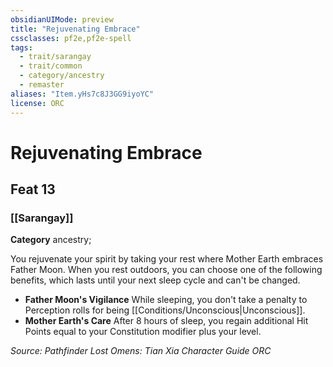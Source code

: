 ```yaml
---
obsidianUIMode: preview
title: "Rejuvenating Embrace"
cssclasses: pf2e,pf2e-spell
tags:
  - trait/sarangay
  - trait/common
  - category/ancestry
  - remaster
aliases: "Item.yHs7c8J3GG9iyoYC"
license: ORC
---
```

# Rejuvenating Embrace
## Feat 13
### [[Sarangay]]

**Category** ancestry; 




You rejuvenate your spirit by taking your rest where Mother Earth embraces Father Moon. When you rest outdoors, you can choose one of the following benefits, which lasts until your next sleep cycle and can't be changed.

*   **Father Moon's Vigilance** While sleeping, you don't take a penalty to Perception rolls for being [[Conditions/Unconscious|Unconscious]].
*   **Mother Earth's Care** After 8 hours of sleep, you regain additional Hit Points equal to your Constitution modifier plus your level.

*Source: Pathfinder Lost Omens: Tian Xia Character Guide*
*ORC*